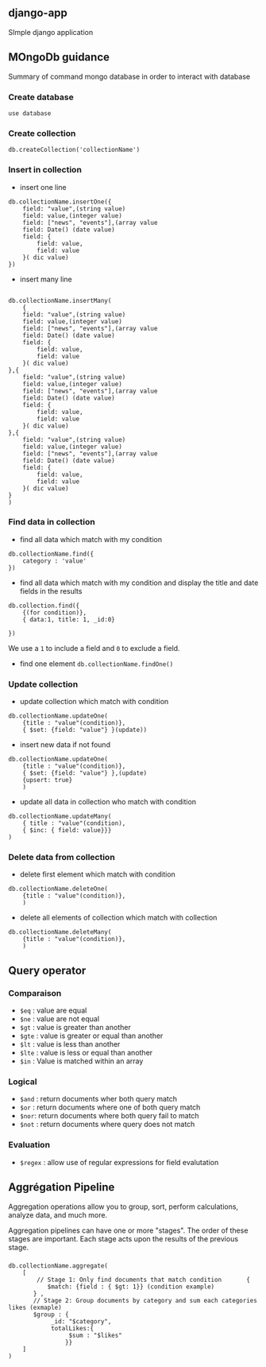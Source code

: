 ## django-app
SImple django application

## MOngoDb guidance

Summary of command mongo database in order to interact with database

### Create database
``use database
``
### Create collection
``db.createCollection('collectionName')
``
### Insert in collection
- insert one line
```
db.collectionName.insertOne({
    field: "value",(string value)
    field: value,(integer value)
    field: ["news", "events"],(array value
    field: Date() (date value)
    field: {
        field: value,
        field: value
    }( dic value)
})
```
- insert many line
```

db.collectionName.insertMany(
    {
    field: "value",(string value)
    field: value,(integer value)
    field: ["news", "events"],(array value
    field: Date() (date value)
    field: {
        field: value,
        field: value
    }( dic value)
},{
    field: "value",(string value)
    field: value,(integer value)
    field: ["news", "events"],(array value
    field: Date() (date value)
    field: {
        field: value,
        field: value
    }( dic value)
},{
    field: "value",(string value)
    field: value,(integer value)
    field: ["news", "events"],(array value
    field: Date() (date value)
    field: {
        field: value,
        field: value
    }( dic value)
}
)
```
### Find data in collection
- find all data which match with my condition
```
db.collectionName.find({
    category : 'value'
})
```
- find all data which match with my condition and display the title and date fields in the results
```
db.collection.find({
    {(for condition)},
    { data:1, title: 1, _id:0}

})
```
 We use a `` 1 `` to include a field and `` 0 `` to exclude a field.
- find one element
``
db.collectionName.findOne()
``
### Update collection
- update collection which match with condition
```
db.collectionName.updateOne(
    {title : "value"(condition)},
    { $set: {field: "value"} }(update))
```
- insert new data if not found
```
db.collectionName.updateOne(
    {title : "value"(condition)},
    { $set: {field: "value"} },(update)
    {upsert: true}
    )
```
- update all data in collection who match with condition
```
db.collectionName.updateMany(
    { title : "value"(condition),
    { $inc: { field: value}}}
)

```
### Delete data from collection
- delete first element which match with condition
```
db.collectionName.deleteOne(
    {title : "value"(condition)},
    )
```
- delete all elements of collection which match with collection 
```
db.collectionName.deleteMany(
    {title : "value"(condition)},
    )

```
## Query operator
### Comparaison
- `` $eq `` : value are equal
- `` $ne `` : value are not equal
- `` $gt `` : value is greater than another
- `` $gte `` : value is greater or equal than another
- `` $lt `` : value is less than another
- `` $lte `` : value is less or equal than another
- `` $in `` : Value is matched within an array

### Logical
- `` $and `` : return documents wher both query match
- `` $or `` : return documents where one of both query match
- `` $nor ``: return documents where both query fail to match
- `` $not `` : return documents where query does not match 

### Evaluation
- `` $regex `` : allow use of regular expressions for field evalutation


## Aggrégation Pipeline
Aggregation operations allow you to group, sort, perform calculations, analyze data, and much more.

Aggregation pipelines can have one or more "stages". The order of these stages are important. Each stage acts upon the results of the previous stage.

### 
```
db.collectionName.aggregate(
    [
        // Stage 1: Only find documents that match condition       {
           $match: {field : { $gt: 1}} (condition example)
       } ,
       // Stage 2: Group documents by category and sum each categories likes (exmaple)
       $group : {
            _id: "$category", 
            totalLikes:{
                 $sum : "$likes" 
                }}
    ]
)
```

